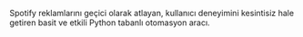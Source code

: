 Spotify reklamlarını geçici olarak atlayan, kullanıcı deneyimini kesintisiz hale getiren basit ve etkili Python tabanlı otomasyon aracı.
